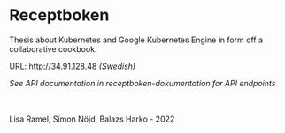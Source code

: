 # Receptboken
Thesis about Kubernetes and Google Kubernetes Engine in form off a collaborative cookbook.

URL: http://34.91.128.48 *(Swedish)*

*See API documentation in receptboken-dokumentation for API endpoints*

<br>
<br>
Lisa Ramel, Simon Nöjd, Balazs Harko - 2022
